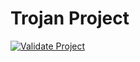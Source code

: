 # Trojan Project
[![Validate Project](https://github.com/skrastins58-source/Trojan/actions/workflows/validate.yml/badge.svg?branch=main)](https://github.com/skrastins58-source/Trojan/actions/workflows/validate.yml)
